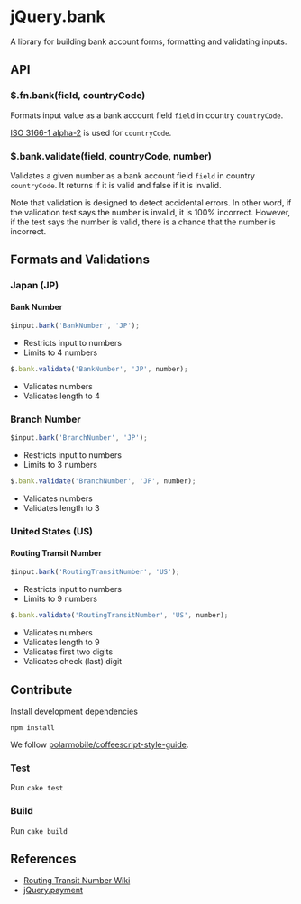 # jQuery.bank

A library for building bank account forms, formatting and validating inputs.

## API

### $.fn.bank(field, countryCode)

Formats input value as a bank account field `field` in country `countryCode`.

[ISO 3166-1 alpha-2](https://en.wikipedia.org/wiki/ISO_3166-1_alpha-2) is used for `countryCode`.

### $.bank.validate(field, countryCode, number)

Validates a given number as a bank account field `field` in country `countryCode`. It returns if it is valid and false if it is invalid.

Note that validation is designed to detect accidental errors. In other word, if the validation test says the number is invalid, it is 100% incorrect. However, if the test says the number is valid, there is a chance that the number is incorrect.

## Formats and Validations

### Japan (JP)

#### Bank Number

```javascript
$input.bank('BankNumber', 'JP');
```

* Restricts input to numbers
* Limits to 4 numbers

```javascript
$.bank.validate('BankNumber', 'JP', number);
```

* Validates numbers
* Validates length to 4

### Branch Number

```javascript
$input.bank('BranchNumber', 'JP');
```

* Restricts input to numbers
* Limits to 3 numbers

```javascript
$.bank.validate('BranchNumber', 'JP', number);
```

* Validates numbers
* Validates length to 3

### United States (US)

#### Routing Transit Number

```javascript
$input.bank('RoutingTransitNumber', 'US');
```

* Restricts input to numbers
* Limits to 9 numbers

```javascript
$.bank.validate('RoutingTransitNumber', 'US', number);
```

* Validates numbers
* Validates length to 9
* Validates first two digits
* Validates check (last) digit

## Contribute

Install development dependencies
```
npm install
```

We follow [polarmobile/coffeescript-style-guide](https://github.com/polarmobile/coffeescript-style-guide).

### Test

Run `cake test`

### Build

Run `cake build`

## References

* [Routing Transit Number Wiki](http://en.wikipedia.org/wiki/Routing_transit_number)
* [jQuery.payment](https://github.com/stripe/jquery.payment)
